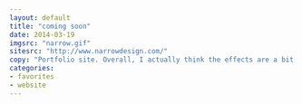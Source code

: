 ```yaml
---
layout: default
title: "coming soon"
date: 2014-03-19
imgsrc: "narrow.gif"
sitesrc: "http://www.narrowdesign.com/"
copy: "Portfolio site. Overall, I actually think the effects are a bit heavy handed; there's a lot going on in a site that is ultimately supposed to be a frame for content. That said, I do quite like the blur effect on the designer's name as the user scrolls down the page."
categories:
- favorites
- website
---
```


    
    
    

    
    